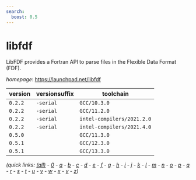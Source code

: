 ```yaml
---
search:
  boost: 0.5
---
```

# libfdf

LibFDF provides a Fortran API to parse files in the  Flexible Data Format (FDF).

*homepage*: <https://launchpad.net/libfdf>

version | versionsuffix | toolchain
--------|---------------|----------
``0.2.2`` | ``-serial`` | ``GCC/10.3.0``
``0.2.2`` | ``-serial`` | ``GCC/11.2.0``
``0.2.2`` | ``-serial`` | ``intel-compilers/2021.2.0``
``0.2.2`` | ``-serial`` | ``intel-compilers/2021.4.0``
``0.5.0`` |  | ``GCC/11.3.0``
``0.5.1`` |  | ``GCC/12.3.0``
``0.5.1`` |  | ``GCC/13.3.0``


*(quick links: [(all)](../index.md) - [0](../0/index.md) - [a](../a/index.md) - [b](../b/index.md) - [c](../c/index.md) - [d](../d/index.md) - [e](../e/index.md) - [f](../f/index.md) - [g](../g/index.md) - [h](../h/index.md) - [i](../i/index.md) - [j](../j/index.md) - [k](../k/index.md) - [l](../l/index.md) - [m](../m/index.md) - [n](../n/index.md) - [o](../o/index.md) - [p](../p/index.md) - [q](../q/index.md) - [r](../r/index.md) - [s](../s/index.md) - [t](../t/index.md) - [u](../u/index.md) - [v](../v/index.md) - [w](../w/index.md) - [x](../x/index.md) - [y](../y/index.md) - [z](../z/index.md))*

